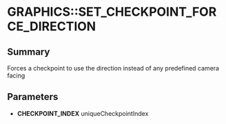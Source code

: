 # GRAPHICS::SET_CHECKPOINT_FORCE_DIRECTION

## Summary
Forces a checkpoint to use the direction instead of any predefined camera facing

## Parameters
* **CHECKPOINT_INDEX** uniqueCheckpointIndex